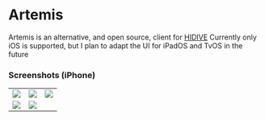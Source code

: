 # Artemis
Artemis is an alternative, and open source, client for [HIDIVE](https://www.hidive.com)
Currently only iOS is supported, but I plan to adapt the UI for iPadOS and TvOS in the future

### Screenshots (iPhone)

<table>
  <tr>
    <td><img src="https://github.com/user-attachments/assets/88bd1a37-0f10-4fba-b6e9-6bf3174b87a8"></td>
    <td><img src="https://github.com/user-attachments/assets/99249893-1532-40ca-8c61-f65869e1ecca"></td>
    <td><img src="https://github.com/user-attachments/assets/ee6fc0aa-2a3b-4abe-bab6-0eaa6019547b"></td>
   </tr> 
   <tr>
      <td><img src="https://github.com/user-attachments/assets/2d053217-3b56-482e-a7af-2baa006d545a"></td>
      <td><img src="https://github.com/user-attachments/assets/ea555ebc-95d1-435b-b840-fbe82184892a"></td>
  </td>
  </tr>
</table>
